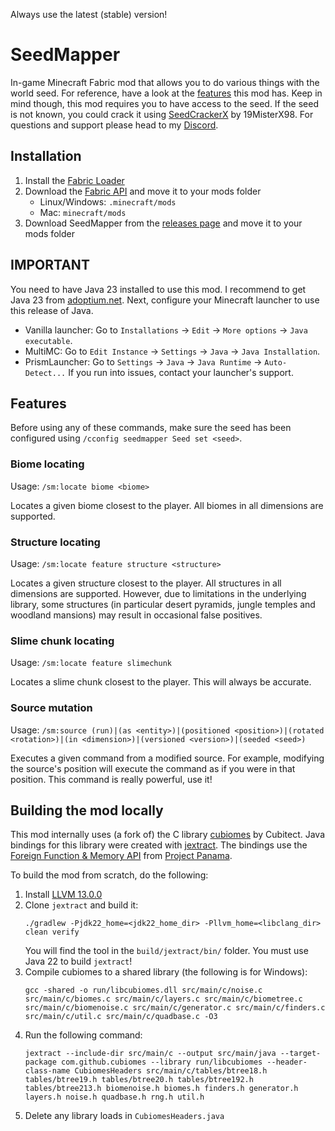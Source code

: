 Always use the latest (stable) version!
# SeedMapper
In-game Minecraft Fabric mod that allows you to do various things with the world seed. For reference, have a look at the 
[features](#features) this mod has. Keep in mind though, this mod requires you to have access to the seed. If the seed 
is not known, you could crack it using [SeedCrackerX](https://github.com/19MisterX98/SeedcrackerX/) by 19MisterX98. For 
questions and support please head to my [Discord](https://discord.xpple.dev/).

## Installation
1. Install the [Fabric Loader](https://fabricmc.net/use/)
2. Download the [Fabric API](https://minecraft.curseforge.com/projects/fabric/) and move it to your mods folder
   - Linux/Windows: `.minecraft/mods`
   - Mac: `minecraft/mods`
3. Download SeedMapper from the [releases page](https://modrinth.com/mod/seedmapper/versions/) and move it to your mods folder

## IMPORTANT
You need to have Java 23 installed to use this mod. I recommend to get Java 23 from [adoptium.net](https://adoptium.net/temurin/releases/?version=23). Next, configure your Minecraft launcher to use this release of Java.
- Vanilla launcher: Go to `Installations` -> `Edit` -> `More options` -> `Java executable`.
- MultiMC: Go to `Edit Instance` -> `Settings` -> `Java` -> `Java Installation`.
- PrismLauncher: Go to `Settings` -> `Java` -> `Java Runtime` -> `Auto-Detect...`
If you run into issues, contact your launcher's support.

## Features
Before using any of these commands, make sure the seed has been configured using `/cconfig seedmapper Seed set <seed>`.

### Biome locating
Usage: `/sm:locate biome <biome>`

Locates a given biome closest to the player. All biomes in all dimensions are supported.

### Structure locating
Usage: `/sm:locate feature structure <structure>`

Locates a given structure closest to the player. All structures in all dimensions are supported. However, due to limitations in the underlying library, some structures (in particular desert pyramids, jungle temples and woodland mansions) may result in occasional false positives.

### Slime chunk locating
Usage: `/sm:locate feature slimechunk`

Locates a slime chunk closest to the player. This will always be accurate.

### Source mutation
Usage: `/sm:source (run)|(as <entity>)|(positioned <position>)|(rotated <rotation>)|(in <dimension>)|(versioned <version>)|(seeded <seed>)`

Executes a given command from a modified source. For example, modifying the source's position will execute the command 
as if you were in that position. This command is really powerful, use it!

## Building the mod locally
This mod internally uses (a fork of) the C library [cubiomes](https://github.com/Cubitect/cubiomes) by Cubitect. Java bindings for this library were created with [jextract](https://github.com/openjdk/jextract). The bindings use the [Foreign Function & Memory API](https://openjdk.org/jeps/454) from [Project Panama](https://openjdk.org/projects/panama/).

To build the mod from scratch, do the following:
1. Install [LLVM 13.0.0](https://github.com/llvm/llvm-project/releases/tag/llvmorg-13.0.0)
2. Clone `jextract` and build it:
   ```shell
   ./gradlew -Pjdk22_home=<jdk22_home_dir> -Pllvm_home=<libclang_dir> clean verify
   ```
   You will find the tool in the `build/jextract/bin/` folder. You must use Java 22 to build `jextract`!
3. Compile cubiomes to a shared library (the following is for Windows):
   ```
   gcc -shared -o run/libcubiomes.dll src/main/c/noise.c src/main/c/biomes.c src/main/c/layers.c src/main/c/biometree.c src/main/c/biomenoise.c src/main/c/generator.c src/main/c/finders.c src/main/c/util.c src/main/c/quadbase.c -O3
   ```
4. Run the following command:
   ```shell
   jextract --include-dir src/main/c --output src/main/java --target-package com.github.cubiomes --library run/libcubiomes --header-class-name CubiomesHeaders src/main/c/tables/btree18.h tables/btree19.h tables/btree20.h tables/btree192.h tables/btree213.h biomenoise.h biomes.h finders.h generator.h layers.h noise.h quadbase.h rng.h util.h
   ```
5. Delete any library loads in `CubiomesHeaders.java`
